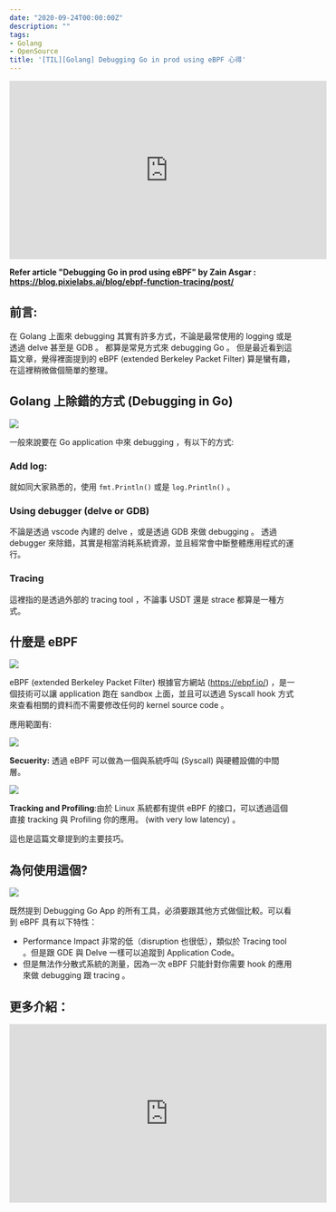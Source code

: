 ```yaml
---
date: "2020-09-24T00:00:00Z"
description: ""
tags:
- Golang
- OpenSource
title: '[TIL][Golang] Debugging Go in prod using eBPF 心得'
---
```


<iframe width="560" height="315" src="https://www.youtube.com/embed/0mxUU_--dDM" frameborder="0" allow="accelerometer; autoplay; clipboard-write; encrypted-media; gyroscope; picture-in-picture" allowfullscreen></iframe>

**Refer article "Debugging Go in prod using eBPF" by Zain Asgar : https://blog.pixielabs.ai/blog/ebpf-function-tracing/post/**

## 前言:

在 Golang 上面來 debugging 其實有許多方式，不論是最常使用的 logging 或是透過 delve 甚至是 GDB 。 都算是常見方式來 debugging Go 。 但是最近看到這篇文章，覺得裡面提到的 eBPF (extended Berkeley Packet Filter) 算是蠻有趣，在這裡稍微做個簡單的整理。


## Golang 上除錯的方式 (Debugging in Go)

![](../images/2020/0921-1.png)

一般來說要在 Go application 中來 debugging ，有以下的方式:

### **Add log:**

就如同大家熟悉的，使用 `fmt.Println()` 或是 `log.Println()` 。



### **Using debugger (delve or GDB)**

不論是透過 vscode 內建的 delve ，或是透過 GDB 來做 debugging 。 透過 debugger 來除錯，其實是相當消耗系統資源，並且經常會中斷整體應用程式的運行。



### Tracing 

這裡指的是透過外部的 tracing tool ，不論事 USDT 還是 strace 都算是一種方式。





## 什麼是 eBPF

![](../images/2020/0921-3.png)

eBPF (extended Berkeley Packet Filter) 根據官方網站 (https://ebpf.io/) ，是一個技術可以讓 application 跑在 sandbox 上面，並且可以透過 Syscall hook 方式來查看相關的資料而不需要修改任何的 kernel source code 。

應用範圍有:

![](https://ebpf.io/static/intro_security-e714bea99d4351c1097477e8920d94ec.png)

**Secuerity:**  透過 eBPF 可以做為一個與系統呼叫 (Syscall) 與硬體設備的中間層。

![](https://ebpf.io/static/intro_tracing-ffa5e3fa3407ecb445b1549f85f590f5.png)

**Tracking and Profiling**:由於 Linux 系統都有提供 eBPF 的接口，可以透過這個直接 tracking 與 Profiling 你的應用。 (with very low latency) 。

這也是這篇文章提到的主要技巧。



## 為何使用這個?

![](../images/2020/0921-2.png)

既然提到 Debugging Go App 的所有工具，必須要跟其他方式做個比較。可以看到 eBPF 具有以下特性：

- Performance Impact 非常的低（disruption 也很低），類似於 Tracing tool 。但是跟 GDE 與 Delve 一樣可以追蹤到 Application Code。
- 但是無法作分散式系統的測量，因為一次 eBPF 只能針對你需要 hook 的應用來做 debugging 跟 tracing 。



## 更多介紹：

<iframe width="560" height="315" src="https://www.youtube.com/embed/7pmXdG8-7WU" frameborder="0" allow="accelerometer; autoplay; clipboard-write; encrypted-media; gyroscope; picture-in-picture" allowfullscreen></iframe>